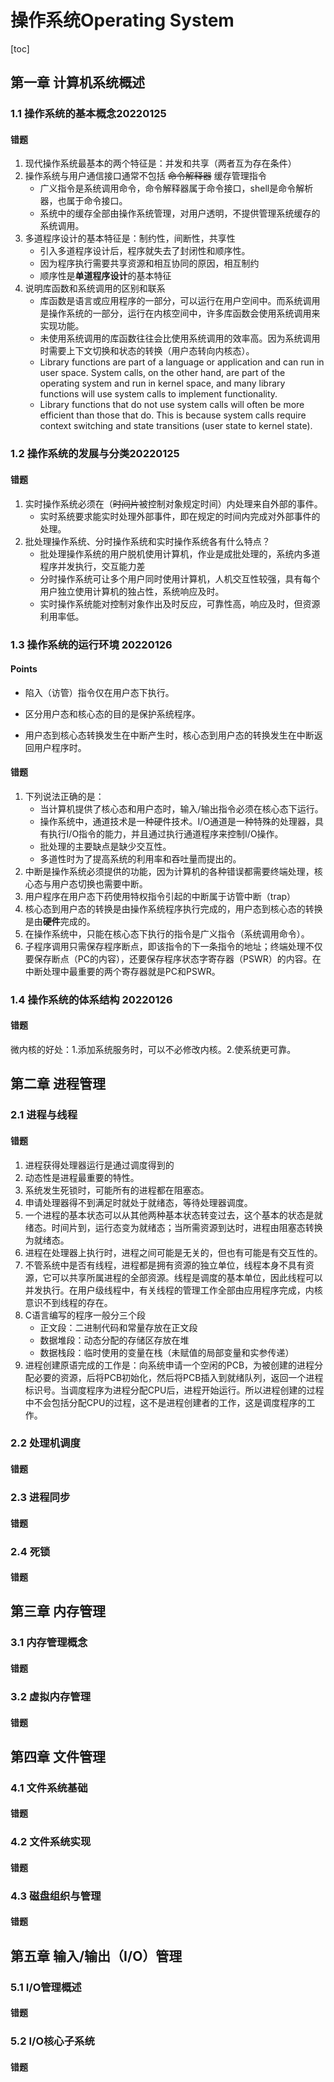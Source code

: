 # 操作系统Operating System

[toc]

## 第一章 计算机系统概述

### 1.1 操作系统的基本概念20220125

#### 错题

1. 现代操作系统最基本的两个特征是：并发和共享（两者互为存在条件）
2. 操作系统与用户通信接口通常不包括 ~~命令解释器~~ 缓存管理指令
   - 广义指令是系统调用命令，命令解释器属于命令接口，shell是命令解析器，也属于命令接口。
   - 系统中的缓存全部由操作系统管理，对用户透明，不提供管理系统缓存的系统调用。
3. 多道程序设计的基本特征是：制约性，间断性，共享性
   - 引入多道程序设计后，程序就失去了封闭性和顺序性。
   - 因为程序执行需要共享资源和相互协同的原因，相互制约
   - 顺序性是**单道程序设计**的基本特征
4. 说明库函数和系统调用的区别和联系
   - 库函数是语言或应用程序的一部分，可以运行在用户空间中。而系统调用是操作系统的一部分，运行在内核空间中，许多库函数会使用系统调用来实现功能。
   - 未使用系统调用的库函数往往会比使用系统调用的效率高。因为系统调用时需要上下文切换和状态的转换（用户态转向内核态）。
   - Library functions are part of a language or application and can run in user space. System calls, on the other hand, are part of the operating system and run in kernel space, and many library functions will use system calls to implement functionality.
   - Library functions that do not use system calls will often be more efficient than those that do. This is because system calls require context switching and state transitions (user state to kernel state).

### 1.2 操作系统的发展与分类20220125

#### 错题

1. 实时操作系统必须在（~~时间片~~被控制对象规定时间）内处理来自外部的事件。
   - 实时系统要求能实时处理外部事件，即在规定的时间内完成对外部事件的处理。
2. 批处理操作系统、分时操作系统和实时操作系统各有什么特点？
   - 批处理操作系统的用户脱机使用计算机，作业是成批处理的，系统内多道程序并发执行，交互能力差
   - 分时操作系统可让多个用户同时使用计算机，人机交互性较强，具有每个用户独立使用计算机的独占性，系统响应及时。
   - 实时操作系统能对控制对象作出及时反应，可靠性高，响应及时，但资源利用率低。

### 1.3 操作系统的运行环境 20220126

#### Points

- 陷入（访管）指令仅在用户态下执行。
- 区分用户态和核心态的目的是保护系统程序。

- 用户态到核心态转换发生在中断产生时，核心态到用户态的转换发生在中断返回用户程序时。

#### 错题

1. 下列说法正确的是：
   - 当计算机提供了核心态和用户态时，输入/输出指令必须在核心态下运行。
   - 操作系统中，通道技术是一种硬件技术。I/O通道是一种特殊的处理器，具有执行I/O指令的能力，并且通过执行通道程序来控制I/O操作。
   - 批处理的主要缺点是缺少交互性。
   - 多道性时为了提高系统的利用率和吞吐量而提出的。
2. 中断是操作系统必须提供的功能，因为计算机的各种错误都需要终端处理，核心态与用户态切换也需要中断。
2. 用户程序在用户态下药使用特权指令引起的中断属于访管中断（trap）
2. 核心态到用户态的转换是由操作系统程序执行完成的，用户态到核心态的转换是由**硬件**完成的。
2. 在操作系统中，只能在核心态下执行的指令是广义指令（系统调用命令）。
2. 子程序调用只需保存程序断点，即该指令的下一条指令的地址；终端处理不仅要保存断点（PC的内容），还要保存程序状态字寄存器（PSWR）的内容。在中断处理中最重要的两个寄存器就是PC和PSWR。

### 1.4 操作系统的体系结构 20220126

#### 错题

微内核的好处：1.添加系统服务时，可以不必修改内核。2.使系统更可靠。

## 第二章 进程管理

### 2.1 进程与线程

#### 错题

1. 进程获得处理器运行是通过调度得到的
2. 动态性是进程最重要的特性。
3. 系统发生死锁时，可能所有的进程都在阻塞态。
4. 申请处理器得不到满足时就处于就绪态，等待处理器调度。
5. 一个进程的基本状态可以从其他两种基本状态转变过去，这个基本的状态是就绪态。时间片到，运行态变为就绪态；当所需资源到达时，进程由阻塞态转换为就绪态。
6. 进程在处理器上执行时，进程之间可能是无关的，但也有可能是有交互性的。
7. 不管系统中是否有线程，进程都是拥有资源的独立单位，线程本身不具有资源，它可以共享所属进程的全部资源。线程是调度的基本单位，因此线程可以并发执行。在用户级线程中，有关线程的管理工作全部由应用程序完成，内核意识不到线程的存在。
8. C语言编写的程序一般分三个段
   - 正文段：二进制代码和常量存放在正文段
   - 数据堆段：动态分配的存储区存放在堆
   - 数据栈段：临时使用的变量在栈（未赋值的局部变量和实参传递）
9. 进程创建原语完成的工作是：向系统申请一个空闲的PCB，为被创建的进程分配必要的资源，后将PCB初始化，然后将PCB插入到就绪队列，返回一个进程标识号。当调度程序为进程分配CPU后，进程开始运行。所以进程创建的过程中不会包括分配CPU的过程，这不是进程创建者的工作，这是调度程序的工作。

### 2.2 处理机调度

#### 错题



### 2.3 进程同步

#### 错题

### 2.4 死锁

#### 错题

## 第三章 内存管理

### 3.1 内存管理概念

#### 错题

### 3.2 虚拟内存管理

#### 错题

## 第四章 文件管理

### 4.1 文件系统基础

#### 错题

### 4.2 文件系统实现

#### 错题

### 4.3 磁盘组织与管理

#### 错题

## 第五章 输入/输出（I/O）管理

### 5.1 I/O管理概述

#### 错题

### 5.2 I/O核心子系统

#### 错题
